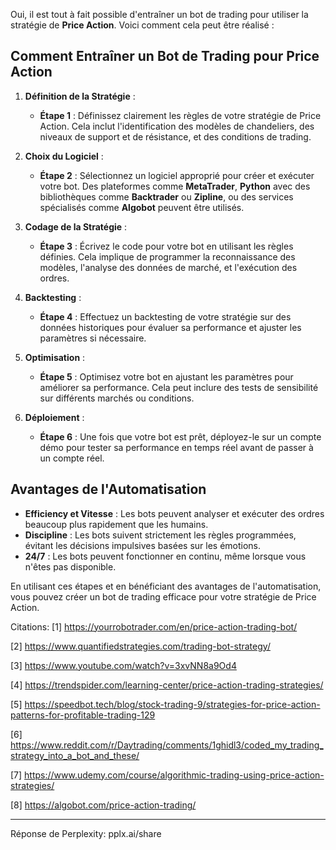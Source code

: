 Oui, il est tout à fait possible d'entraîner un bot de trading pour utiliser la stratégie de **Price Action**. Voici comment cela peut être réalisé :

## Comment Entraîner un Bot de Trading pour Price Action

1. **Définition de la Stratégie** :
   - **Étape 1** : Définissez clairement les règles de votre stratégie de Price Action. Cela inclut l'identification des modèles de chandeliers, des niveaux de support et de résistance, et des conditions de trading.

2. **Choix du Logiciel** :
   - **Étape 2** : Sélectionnez un logiciel approprié pour créer et exécuter votre bot. Des plateformes comme **MetaTrader**, **Python** avec des bibliothèques comme **Backtrader** ou **Zipline**, ou des services spécialisés comme **Algobot** peuvent être utilisés.

3. **Codage de la Stratégie** :
   - **Étape 3** : Écrivez le code pour votre bot en utilisant les règles définies. Cela implique de programmer la reconnaissance des modèles, l'analyse des données de marché, et l'exécution des ordres.

4. **Backtesting** :
   - **Étape 4** : Effectuez un backtesting de votre stratégie sur des données historiques pour évaluer sa performance et ajuster les paramètres si nécessaire.

5. **Optimisation** :
   - **Étape 5** : Optimisez votre bot en ajustant les paramètres pour améliorer sa performance. Cela peut inclure des tests de sensibilité sur différents marchés ou conditions.

6. **Déploiement** :
   - **Étape 6** : Une fois que votre bot est prêt, déployez-le sur un compte démo pour tester sa performance en temps réel avant de passer à un compte réel.

## Avantages de l'Automatisation

- **Efficiency et Vitesse** : Les bots peuvent analyser et exécuter des ordres beaucoup plus rapidement que les humains.
- **Discipline** : Les bots suivent strictement les règles programmées, évitant les décisions impulsives basées sur les émotions.
- **24/7** : Les bots peuvent fonctionner en continu, même lorsque vous n'êtes pas disponible.

En utilisant ces étapes et en bénéficiant des avantages de l'automatisation, vous pouvez créer un bot de trading efficace pour votre stratégie de Price Action.

Citations:
[1] https://yourrobotrader.com/en/price-action-trading-bot/

[2] https://www.quantifiedstrategies.com/trading-bot-strategy/

[3] https://www.youtube.com/watch?v=3xvNN8a9Od4

[4] https://trendspider.com/learning-center/price-action-trading-strategies/

[5] https://speedbot.tech/blog/stock-trading-9/strategies-for-price-action-patterns-for-profitable-trading-129

[6] https://www.reddit.com/r/Daytrading/comments/1ghidl3/coded_my_trading_strategy_into_a_bot_and_these/

[7] https://www.udemy.com/course/algorithmic-trading-using-price-action-strategies/

[8] https://algobot.com/price-action-trading/


---
Réponse de Perplexity: pplx.ai/share

